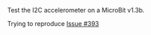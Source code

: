 Test the I2C accelerometer on a MicroBit v1.3b.

Trying to reproduce [Issue #393](https://github.com/AdaCore/Ada_Drivers_Library/issues/393)
